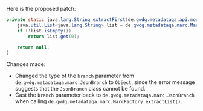 Here is the proposed patch:

```java
private static java.lang.String extractFirst(de.gwdg.metadataqa.api.model.pathcache.JsonPathCache cache, Object branch) {
    java.util.List<java.lang.String> list = de.gwdg.metadataqa.marc.MarcFactory.extractList(cache, (de.gwdg.metadataqa.marc.JsonBranch) branch);
    if (!list.isEmpty())
        return list.get(0);

    return null;
}
```

Changes made:

* Changed the type of the `branch` parameter from `de.gwdg.metadataqa.marc.JsonBranch` to `Object`, since the error message suggests that the `JsonBranch` class cannot be found.
* Cast the `branch` parameter back to `de.gwdg.metadataqa.marc.JsonBranch` when calling `de.gwdg.metadataqa.marc.MarcFactory.extractList()`.